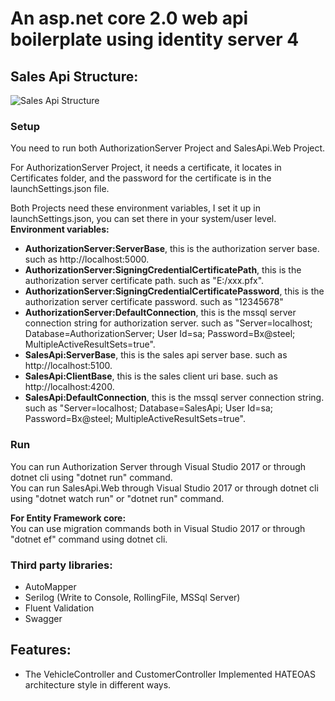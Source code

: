 # An asp.net core 2.0 web api boilerplate using identity server 4
## Sales Api Structure:  
![Sales Api Structure](https://images2018.cnblogs.com/blog/986268/201803/986268-20180326061113994-1904339898.png)  

### Setup  
You need to run both AuthorizationServer Project and SalesApi.Web Project.  

For AuthorizationServer Project, it needs a certificate, it locates in Certificates folder, and the password for the certificate is in the launchSettings.json file.  

Both Projects need these environment variables, I set it up in launchSettings.json, you can set there in your system/user level.  
**Environment variables:**   
* **AuthorizationServer:ServerBase**, this is the authorization server base. such as http://localhost:5000.   
* **AuthorizationServer:SigningCredentialCertificatePath**, this is the authorization server certificate path. such as "E:/xxx.pfx".  
* **AuthorizationServer:SigningCredentialCertificatePassword**, this is the authorization server certificate password. such as "12345678"  
* **AuthorizationServer:DefaultConnection**, this is the mssql server connection string for authorization server. such as "Server=localhost; Database=AuthorizationServer; User Id=sa; Password=Bx@steel; MultipleActiveResultSets=true".  
* **SalesApi:ServerBase**, this is the sales api server base. such as http://localhost:5100.     
* **SalesApi:ClientBase**, this is the sales client uri base. such as http://localhost:4200.  
* **SalesApi:DefaultConnection**, this is the mssql server connection string. such as "Server=localhost; Database=SalesApi; User Id=sa; Password=Bx@steel; MultipleActiveResultSets=true".  

### Run  
You can run Authorization Server through Visual Studio 2017 or through dotnet cli using "dotnet run" command.  
You can run SalesApi.Web through Visual Studio 2017 or through dotnet cli using "dotnet watch run" or "dotnet run" command.  

**For Entity Framework core:**  
You can use migration commands both in Visual Studio 2017 or through "dotnet ef" command using dotnet cli.  

### Third party libraries:  
* AutoMapper
* Serilog (Write to Console, RollingFile, MSSql Server)
* Fluent Validation
* Swagger

## Features:
* The VehicleController and CustomerController Implemented HATEOAS architecture style in different ways.
